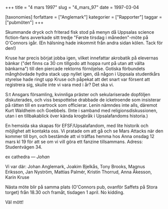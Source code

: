 +++
title = "4 mars 1997"
slug = "4_mars_97"
date = 1997-03-04

[taxonomies]
forfattare = ["Anglemark"]
kategorier = ["Rapporter"]
taggar = ["pubmöten"]
+++

Skummande dryck och friterad fisk stod på menyn då Uppsalas science fiction-fans avverkade sitt tredje "Første tirsdag i måneden"-möte på O'Connors igår. (En hälsning hade inkommit från andra sidan kölen. Tack för den!)

<!-- more -->

Kruse har precis börjat jobba igen, vilket innefattar akrobatik på elevernas bänkar ("det finns ca 30 cm tillgodo att hoppa runt på utan att välta bänkarna") till den piercade rektorns förnöjelse. Gotiska förbundets månghövdade hydra stack upp nyllet igen, då någon i Uppsala studentkårs styrelse hade ringt upp Kruse och påpekat att det snart var försent att registrera sig, skulle inte vi vara med i år? Det ska vi.

S:t Ansgars församling, kvinnliga präster och sekulariserade dopföljen diskuterades, och viss bespottelse drabbade de icketroende som insisterar på rätten till en svartrock som officierar. Lenin nämndes inte alls, däremot Kurt Waldheim och Goebbels. (Inte i samband med religionsdiskussionen, utan i en tillbakablick över kända krogbråk i Upsalafandoms historia.)

En hemsida ska skapas för EFSF/Upsalafandom, med lite historik och möjlighet att kontakta oss. Vi pratade om att gå och se Mars Attacks när den kommer till byn, och bestämde att vi träffas hemma hos Anna onsdag 12 mars kl 19 för att se om vi vill göra ett fanzine tillsammans. Adress: Studentvägen 34.

ex cathedra
— _Johan_

Vi var där: Johan Anglemark, Joakim Bjelkås, Tony Brooks, Magnus Eriksson, Jan Nyström, Mattias Palmér, Kristin Thorrud, Anna Åkesson, Karin Kruse

Nästa möte blir på samma plats (O'Connors pub, ovanför Saffets på Stora torget) från 18.30 och framåt, tisdagen 1 april. No kidding.

Väl mött!

